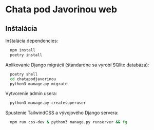 # Chata pod Javorinou web

## Inštalácia

Inštalácia dependencies:

```bash
  npm install
  poetry install
```

Aplikovanie Django migrácií (štandardne sa vyrobí SQlite databáza):

```bash
  poetry shell
  cd chatapodjavorinou
  python3 manage.py migrate
```

Vytvorenie admin usera:

```bash
  python3 manage.py createsuperuser
```

Spustenie TailwindCSS a vývojového Django servera:

```bash
  npm run css-dev & python3 manage.py runserver && fg
```
